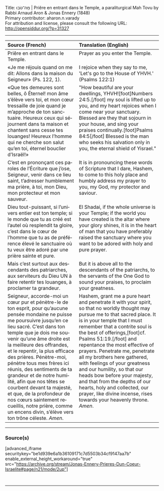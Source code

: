 <html>
<head></head>
<body>
Title: מַה־טֹּבוּ | Priêre en entrant dans le Temple, a paraliturgical Mah Tovu by Rabbi Arnaud Aron & Jonas Ennery (1848)<br />
Primary contributor: aharon.n.varady<br />
For attribution and license, please consult the following URL: <a href="http://opensiddur.org/?p=31327">http://opensiddur.org/?p=31327</a>
<p />
<hr />

<table style="margin-left: auto;margin-right: auto;" class="draggable">
<thead><tr><th id="x" style="text-align: left;">Source (French)</th><th style="text-align: left;">Translation (English)</th></tr></thead>
<tbody>
<tr><td style="vertical-align:top;">
<div class="french"><span lang="fr">
<span class="instruction">Priêre en entrant dans le Temple.</span>
</span></div></td>
 
<td style="vertical-align:top;">
<div class="english">
<span class="instruction">Prayer as you enter the Temple.</span>
</div></td></tr>


<tr><td style="vertical-align:top;">
<div class="french"><span lang="fr">
«Je me réjouis quand on me dit: 
Allons dans la maison du Seigneur» <span class="citation">(Ps. 122, 1)</span>.
</span></div></td>
 
<td style="vertical-align:top;">
<div class="english">
I rejoice when they say to me, 
'Let's go to the House of YHVH.' <span class="citation">(Psalms 122:1)</span> 
</div></td></tr>


<tr><td style="vertical-align:top;">
<div class="french"><span lang="fr">
«Que tes demeures sont belles, ô Éternel! mon âme s’élève vers toi, et mon cœur tressaille de joie quand je m’approche de ton sanctuaire. Heureux ceux qui séjournent dans ta maison et chantent sans cesse tes louanges! Heureux l’homme qui ne cherche son salut qu’en toi, éternel bouclier d’Israël!»
</span></div></td>
 
<td style="vertical-align:top;">
<div class="english">
"How beautiful are your dwellings, YHVH![foot]Numbers 24:5.[/foot] my soul is lifted up to you, and my heart rejoices when I come near your sanctuary. Blessed are they that sojourn in your house, and sing your praises continually.[foot]Psalms 84:5[/foot] Blessed is the man who seeks his salvation only in you, the eternal shield of Yisrael."
</div></td></tr>


<tr><td style="vertical-align:top;">
<div class="french"><span lang="fr">
C’est en prononçant ces paroles de l’Écriture que j’ose, Seigneur, venir dans ce lieu saint, t’adresser humblement ma prière, à toi, mon Dieu, mon protecteur et mon sauveur.
</span></div></td>
 
<td style="vertical-align:top;">
<div class="english">
It is in pronouncing these words of Scripture that I dare, Hashem, to come to this holy place and humbly address my prayer to you, my God, my protector and saviour.
</div></td></tr>


<tr><td style="vertical-align:top;">
<div class="french"><span lang="fr">
Dieu tout-puissant, si l’univers entier est ton temple; si le monde que tu as créé est l’autel où resplendit ta gloire, c’est dans le cœur de l’homme que tu as de préférence élevé le sanctuaire où tu veux être adoré par une prière sainte et pure.
</span></div></td>
 
<td style="vertical-align:top;">
<div class="english">
El Shadai, if the whole universe is your Temple; if the world you have created is the altar where your glory shines, it is in the heart of man that you have preferably raised the sanctuary where you want to be adored with holy and pure prayer.
</div></td></tr>


<tr><td style="vertical-align:top;">
<div class="french"><span lang="fr">
Mais c’est surtout aux descendants des patriarches, aux serviteurs du Dieu UN à faire retentir tes louanges, à proclamer ta grandeur.
</span></div></td>
 
<td style="vertical-align:top;">
<div class="english">
But it is above all to the descendants of the patriarchs, to the servants of the One God to sound your praises, to proclaim your greatness.
</div></td></tr>


<tr><td style="vertical-align:top;">
<div class="french"><span lang="fr">
Seigneur, accorde-moi un cœur pur et pénètre-le de ton esprit, pour qu’aucune pensée mondaine ne puisse me poursuivre jusqu’en ce lieu sacré. C’est dans ton temple que je dois me souvenir qu’une âme droite est la meilleure des offrandes, et le repentir, la plus efficace des prières. Pénètre-moi, pénètre tous mes frères ici réunis, des sentiments de ta grandeur et de notre humilité, afin que nos têtes se courbent devant ta majesté, et que, de la profondeur de nos cœurs saintement recueillis, notre prière, comme un encens divin, s’élève vers ton trône céleste. <em>Amen</em>.
</span></div></td>
 
<td style="vertical-align:top;">
<div class="english">
Hashem, grant me a pure heart and penetrate it with your spirit, so that no worldly thought may pursue me to that sacred place. It is in your temple that I must remember that a contrite soul is the best of offerings,[foot]cf. Psalms 51:19.[/foot] and repentance the most effective of prayers. Penetrate me, penetrate all my brothers here gathered, with feelings of your greatness and our humility, so that our heads bow before your majesty, and that from the depths of our hearts, holy and collected, our prayer, like divine incense, rises towards your heavenly throne. <em>Amen</em>.
</div></td></tr>
</tbody></table>

<hr />

<h3>Source(s)</h3>

[advanced_iframe securitykey="be1d939e6a1b36109171c7d5503b34cf9147aa7b" enable_external_height_workaround="true" src="https://archive.org/stream/Jonas-Ennery-Prieres-Dun-Coeur-Israelite#page/n21/mode/2up"]

&nbsp;

<hr />

&nbsp;
</body>
</html>